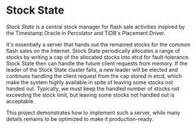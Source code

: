 # Stock State

*Stock State* is a central stock manager for flash sale activities inspired by the Timestamp Oracle in Percolator
and TiDB's Placement Driver.

It's essentially a server that hands out the remained stocks for the common flash sales on the Internet. Stock State
periodically allocates a range of stocks by writing a cap of the allocated stocks into etcd for fault-tolerance. Stock
State then can handle the future client requests from memory. If the leader of the Stock State cluster fails, a new leader
will be elected and continues handling the client request from the cap stored in etcd, which make the system highly available
in spite of leaving some stocks not handed out. Typically, we must keep the handled number of stocks not exceeding
the stock limit, but leaving some stocks not handled out is acceptable.

This project demonstrates how to implement such a server, while many details remains to be optimized to 
make it production-ready.